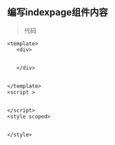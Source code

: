 ## 编写indexpage组件内容


> 代码

```vue
<template>
   <div>
   
   
   </div>


</template>
<script >


</script>
<style scoped>


</style>




```
